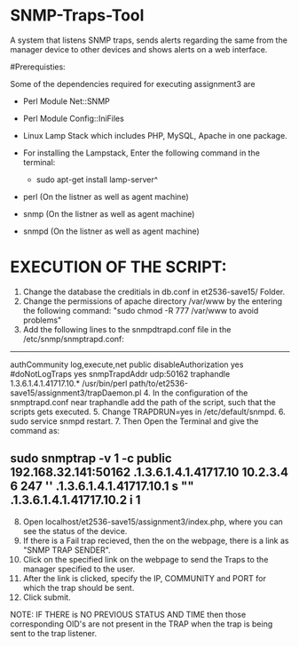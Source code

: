 # SNMP-Traps-Tool
A system that listens SNMP traps, sends alerts regarding the same from the manager device to other devices and shows alerts on a web interface.

#Prerequisties:

Some of the dependencies required for executing assignment3 are 

* Perl Module Net::SNMP
* Perl Module Config::IniFiles
* Linux Lamp Stack which includes PHP, MySQL, Apache in one package.
* For installing the Lampstack, Enter the following command in the terminal:
	* sudo apt-get install lamp-server^

* perl (On the listner as well as agent machine)
* snmp (On the listner as well as agent machine)
* snmpd (On the listner as well as agent machine)


# EXECUTION OF THE SCRIPT:

1. Change the database the creditials in db.conf in et2536-save15/ Folder.
2. Change the permissions of apache directory /var/www by the entering the following command:
	"sudo chmod -R 777 /var/www to avoid problems"
3. Add the following lines to the snmpdtrapd.conf file in the /etc/snmp/snmptrapd.conf:
---
authCommunity log,execute,net public 
disableAuthorization yes
#doNotLogTraps yes
snmpTrapdAddr udp:50162
traphandle 1.3.6.1.4.1.41717.10.* /usr/bin/perl path/to/et2536-save15/assignment3/trapDaemon.pl
4. In the configuration of the snmptrapd.conf near traphandle add the path of the script, such that the scripts gets executed.
5. Change TRAPDRUN=yes in /etc/default/snmpd.
6. sudo service snmpd restart.
7. Then Open the Terminal and give the command as:

sudo snmptrap -v 1 -c public 192.168.32.141:50162 .1.3.6.1.4.1.41717.10 10.2.3.4 6 247 '' .1.3.6.1.4.1.41717.10.1 s "" .1.3.6.1.4.1.41717.10.2 i 1
---
8. Open localhost/et2536-save15/assignment3/index.php, where you can see the status of the device. 
9. If there is a Fail trap recieved, then the on the webpage, there is a link as "SNMP TRAP SENDER".
10. Click on the specified  link on the webpage to send the Traps to the manager specified to the user. 
11. After the link is clicked, specify the IP, COMMUNITY and PORT for which the trap should be sent.
12. Click submit.


NOTE: IF THERE is NO PREVIOUS STATUS AND TIME then those corresponding OID's are not present in the TRAP when the trap is being sent to the trap listener. 


 


